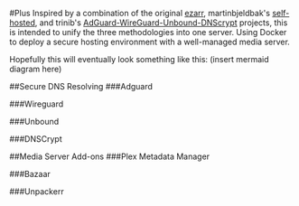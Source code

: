 #Plus
Inspired by a combination of the original [ezarr](https://github.com/Luctia/ezarr), martinbjeldbak's [self-hosted](https://github.com/martinbjeldbak/self-hosted), and trinib's [AdGuard-WireGuard-Unbound-DNScrypt](https://github.com/trinib/AdGuard-WireGuard-Unbound-DNScrypt) projects, this is intended to unify the three methodologies into one server. Using Docker to deploy a secure hosting environment with a well-managed media server. 

Hopefully this will eventually look something like this:
(insert mermaid diagram here)


##Secure DNS Resolving
###Adguard

###Wireguard

###Unbound

###DNSCrypt

##Media Server Add-ons
###Plex Metadata Manager

###Bazaar

###Unpackerr
